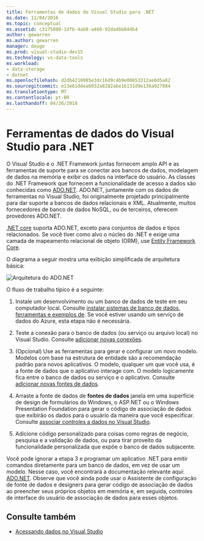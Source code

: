 ```yaml
---
title: Ferramentas de dados do Visual Studio para .NET
ms.date: 11/04/2016
ms.topic: conceptual
ms.assetid: c3175080-1dfb-4ab8-a460-92dadbb844b4
author: gewarren
ms.author: gewarren
manager: douge
ms.prod: visual-studio-dev15
ms.technology: vs-data-tools
ms.workload:
- data-storage
- dotnet
ms.openlocfilehash: d2db4210085e3dc16d9c4b9e00653312ae0d5a82
ms.sourcegitcommit: e13e61ddea6032a8282abe16131d9e136a927984
ms.translationtype: MT
ms.contentlocale: pt-BR
ms.lasthandoff: 04/26/2018
---
```

# <a name="visual-studio-data-tools-for-net"></a>Ferramentas de dados do Visual Studio para .NET

O Visual Studio e o .NET Framework juntas fornecem amplo API e as ferramentas de suporte para se conectar aos bancos de dados, modelagem de dados na memória e exibir os dados na interface do usuário. As classes do .NET Framework que fornecem a funcionalidade de acesso a dados são conhecidas como [ADO.NET](/dotnet/framework/data/adonet/index). ADO.NET, juntamente com os dados de ferramentas no Visual Studio, foi originalmente projetado principalmente para dar suporte a bancos de dados relacionais e XML. Atualmente, muitos fornecedores de banco de dados NoSQL, ou de terceiros, oferecem provedores ADO.NET.

[.NET core](/dotnet/core/) suporta ADO.NET, exceto para conjuntos de dados e tipos relacionados. Se você tiver como alvo o núcleo do .NET e exige uma camada de mapeamento relacional de objeto (ORM), use [Entity Framework Core](/ef/core/).

O diagrama a seguir mostra uma exibição simplificada de arquitetura básica:

![Arquitetura do ADO.NET](../data-tools/media/raddata-ado-net-architecture-diagram.png)

O fluxo de trabalho típico é a seguinte:

1. Instale um desenvolvimento ou um banco de dados de teste em seu computador local. Consulte [instalar sistemas de banco de dados, ferramentas e exemplos de](../data-tools/installing-database-systems-tools-and-samples.md). Se você estiver usando um serviço de dados do Azure, esta etapa não é necessária.

2. Teste a conexão para o banco de dados (ou serviço ou arquivo local) no Visual Studio. Consulte [adicionar novas conexões](../data-tools/add-new-connections.md).

3. (Opcional) Use as ferramentas para gerar e configurar um novo modelo. Modelos com base na estrutura de entidade são a recomendação padrão para novos aplicativos. O modelo, qualquer um que você usa, é a fonte de dados que o aplicativo interage com. O modelo logicamente fica entre o banco de dados ou serviço e o aplicativo. Consulte [adicionar novas fontes de dados](../data-tools/add-new-data-sources.md).

4. Arraste a fonte de dados de **fontes de dados** janela em uma superfície de design de formulários do Windows, o ASP.NET ou o Windows Presentation Foundation para gerar o código de associação de dados que exibirão os dados para o usuário da maneira que você especificar. Consulte [associar controles a dados no Visual Studio](../data-tools/bind-controls-to-data-in-visual-studio.md).

5. Adicione código personalizado para coisas como regras de negócio, pesquisa e a validação de dados, ou para tirar proveito da funcionalidade personalizada que expõe o banco de dados subjacente.

Você pode ignorar a etapa 3 e programar um aplicativo .NET para emitir comandos diretamente para um banco de dados, em vez de usar um modelo. Nesse caso, você encontrará a documentação relevante aqui: [ADO.NET](/dotnet/framework/data/adonet/index). Observe que você ainda pode usar o Assistente de configuração de fonte de dados e designers para gerar código de associação de dados ao preencher seus próprios objetos em memória e, em seguida, controles de interface do usuário de associação de dados para esses objetos.

## <a name="see-also"></a>Consulte também

- [Acessando dados no Visual Studio](../data-tools/accessing-data-in-visual-studio.md)